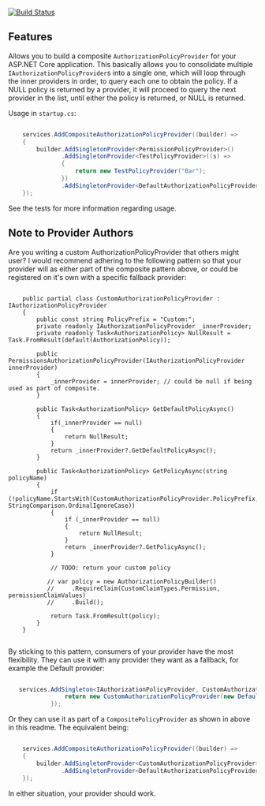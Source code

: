[![Build Status](https://dev.azure.com/darrelltunnell/Public%20Projects/_apis/build/status/dazinator.Dazinator.AspNetCore.Authorization?branchName=master)](https://dev.azure.com/darrelltunnell/Public%20Projects/_build/latest?definitionId=10&branchName=master)

## Features

Allows you to build a composite `AuthorizationPolicyProvider` for your ASP.NET Core application.
This basically allows you to consolidate multiple `IAuthorizationPolicyProvider`s into a single one,
which will loop through the inner providers in order, to query each one to obtain the policy. 
If a NULL policy is returned by a provider, it will proceed to query the next provider in the list, until either the policy is returned, or NULL is returned.


Usage in `startup.cs`:

```csharp

    services.AddCompositeAuthorizationPolicyProvider((builder) =>
    {
        builder.AddSingletonProvider<PermissionPolicyProvider>()
               .AddSingletonProvider<TestPolicyProvider>((s) =>
               {
                   return new TestPolicyProvider("Bar");
               })
	           .AddSingletonProvider<DefaultAuthorizationPolicyProvider>(); // Asp.net default provider.
    });


```

See the tests for more information regarding usage.

## Note to Provider Authors

Are you writing a custom AuthorizationPolicyProvider that others might user?
I would recommend adhering to the following pattern so that your provider will as either part of the composite pattern above,
or could be registered on it's own with a specific fallback provider:


```

    public partial class CustomAuthorizationPolicyProvider : IAuthorizationPolicyProvider
    {
        public const string PolicyPrefix = "Custom:";
        private readonly IAuthorizationPolicyProvider _innerProvider;
        private readonly Task<AuthorizationPolicy> NullResult = Task.FromResult(default(AuthorizationPolicy));

        public PermissionsAuthorizationPolicyProvider(IAuthorizationPolicyProvider innerProvider)
        {
            _innerProvider = innerProvider; // could be null if being used as part of composite.
        }

        public Task<AuthorizationPolicy> GetDefaultPolicyAsync()
        {
            if(_innerProvider == null)
            {
                return NullResult;
            }
            return _innerProvider?.GetDefaultPolicyAsync();
        }

        public Task<AuthorizationPolicy> GetPolicyAsync(string policyName)
        {
            if (!policyName.StartsWith(CustomAuthorizationPolicyProvider.PolicyPrefix, StringComparison.OrdinalIgnoreCase))
            {
                if (_innerProvider == null)
                {
                    return NullResult;
                }
                return _innerProvider?.GetPolicyAsync();
            }

            // TODO: return your custom policy

           // var policy = new AuthorizationPolicyBuilder()
           //     .RequireClaim(CustomClaimTypes.Permission, permissionClaimValues)
           //     .Build();

            return Task.FromResult(policy);
        }
    }


```

By sticking to this pattern, consumers of your provider have the most flexibility. They can use it with any provider they want as a fallback, for example the Default provider:


```csharp

   services.AddSingleton<IAuthorizationPolicyProvider, CustomAuthorizationPolicyProvider>(sp=> {
                return new CustomAuthorizationPolicyProvider(new DefaultAuthorizationPolicyProvider(sp.GetRequiredService<IOptions<AuthorizationOptions>>()));
            });

```

Or they can use it as part of a `CompositePolicyProvider` as shown in above in this readme. The equivalent being:

```csharp

    services.AddCompositeAuthorizationPolicyProvider((builder) =>
    {
        builder.AddSingletonProvider<CustomAuthorizationPolicyProvider>()              
	           .AddSingletonProvider<DefaultAuthorizationPolicyProvider>();
    });

```

In either situation, your provider should work.